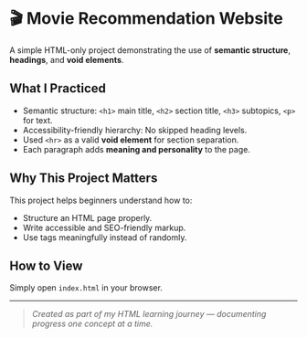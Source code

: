 # 🎬 Movie Recommendation Website

A simple HTML-only project demonstrating the use of **semantic structure**, **headings**, and **void elements**.

##  What I Practiced
- Semantic structure: `<h1>` main title, `<h2>` section title, `<h3>` subtopics, `<p>` for text.
- Accessibility-friendly hierarchy: No skipped heading levels.
- Used `<hr>` as a valid **void element** for section separation.
- Each paragraph adds **meaning and personality** to the page.

##  Why This Project Matters
This project helps beginners understand how to:
- Structure an HTML page properly.
- Write accessible and SEO-friendly markup.
- Use tags meaningfully instead of randomly.

##  How to View
Simply open `index.html` in your browser.

---

> *Created as part of my HTML learning journey — documenting progress one concept at a time.*
